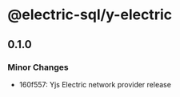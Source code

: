 # @electric-sql/y-electric

## 0.1.0

### Minor Changes

- 160f557: Yjs Electric network provider release
